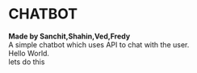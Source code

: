 # CHATBOT
<b>Made by Sanchit,Shahin,Ved,Fredy</b><br>
A simple chatbot which uses API to chat with the user.<br>
Hello World.<br>
lets do this
